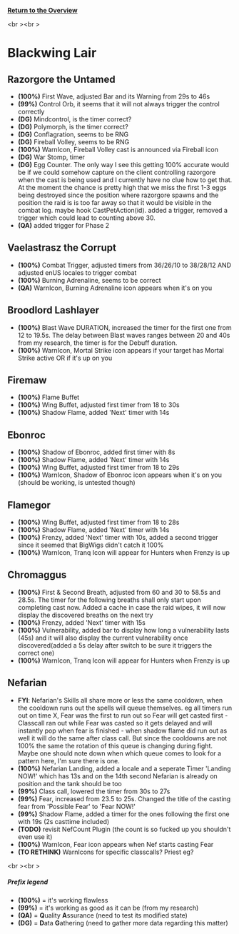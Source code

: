 <b><a href="https://github.com/MOUZU/BigWigs"> Return to the Overview </a></b>

<br \><br \>
# Blackwing Lair

## Razorgore the Untamed
- <b>(100%)</b> First Wave, adjusted Bar and its Warning from 29s to 46s
- <b>(99%)</b> Control Orb, it seems that it will not always trigger the control correctly
- <b>(DG)</b> Mindcontrol, is the timer correct?
- <b>(DG)</b> Polymorph, is the timer correct?
- <b>(DG)</b> Conflagration, seems to be RNG
- <b>(DG)</b> Fireball Volley, seems to be RNG
- <b>(100%)</b> WarnIcon, Fireball Volley cast is announced via Fireball icon
- <b>(DG)</b> War Stomp, timer
- <b>(DG)</b> Egg Counter. The only way I see this getting 100% accurate would be if we could somehow capture on the client controlling razorgore when the cast is being used and I currently have no clue how to get that. At the moment the chance is pretty high that we miss the first 1-3 eggs being destroyed since the position where razorgore spawns and the position the raid is is too far away so that it would be visible in the combat log. maybe hook CastPetAction(id). added a trigger, removed a trigger which could lead to counting above 30.
- <b>(QA)</b> added trigger for Phase 2

## Vaelastrasz the Corrupt
- <b>(100%)</b> Combat Trigger, adjusted timers from 36/26/10 to 38/28/12 AND adjusted enUS locales to trigger combat
- <b>(100%)</b> Burning Adrenaline, seems to be correct
- <b>(QA)</b> WarnIcon, Burning Adrenaline icon appears when it's on you

## Broodlord Lashlayer
- <b>(100%)</b> Blast Wave DURATION, increased the timer for the first one from 12 to 19.5s. The delay between Blast waves ranges between 20 and 40s from my research, the timer is for the Debuff duration.
- <b>(100%)</b> WarnIcon, Mortal Strike icon appears if your target has Mortal Strike active OR if it's up on you

## Firemaw
- <b>(100%)</b> Flame Buffet
- <b>(100%)</b> Wing Buffet, adjusted first timer from 18 to 30s
- <b>(100%)</b> Shadow Flame, added 'Next' timer with 14s
 
## Ebonroc
- <b>(100%)</b> Shadow of Ebonroc, added first timer with 8s
- <b>(100%)</b> Shadow Flame, added 'Next' timer with 14s
- <b>(100%)</b> Wing Buffet, adjusted first timer from 18 to 29s
- <b>(100%)</b> WarnIcon, Shadow of Ebonroc icon appears when it's on you (should be working, is untested though)

## Flamegor
- <b>(100%)</b> Wing Buffet, adjusted first timer from 18 to 28s
- <b>(100%)</b> Shadow Flame, added 'Next' timer with 14s
- <b>(100%)</b> Frenzy, added 'Next' timer with 10s, added a second trigger since it seemed that BigWigs didn't catch it 100%
- <b>(100%)</b> WarnIcon, Tranq Icon will appear for Hunters when Frenzy is up

## Chromaggus
- <b>(100%)</b> First & Second Breath, adjusted from 60 and 30 to 58.5s and 28.5s. The timer for the following breaths shall only start upon completing cast now. Added a cache in case the raid wipes, it will now display the discovered breaths on the next try
- <b>(100%)</b> Frenzy, added 'Next' timer with 15s
- <b>(100%)</b> Vulnerability, added bar to display how long a vulnerability lasts (45s) and it will also display the current vulnerability once discovered(added a 5s delay after switch to be sure it triggers the correct one)
- <b>(100%)</b> WarnIcon, Tranq Icon will appear for Hunters when Frenzy is up

## Nefarian
- <b>FYI</b>: Nefarian's Skills all share more or less the same cooldown, when the cooldown runs out the spells will queue themselves. eg all timers run out on time X, Fear was the first to run out so Fear will get casted first - Classcall ran out while Fear was casted so it gets delayed and will instantly pop when fear is finished - when shadow flame did run out as well it will do the same after class call. But since the cooldowns are not 100% the same the rotation of this queue is changing during fight. Maybe one should note down when which queue comes to look for a pattern here, I'm sure there is one.
- <b>(100%)</b> Nefarian Landing, added a locale and a seperate Timer 'Landing NOW!' which has 13s and on the 14th second Nefarian is already on position and the tank should be too
- <b>(99%)</b> Class call, lowered the timer from 30s to 27s
- <b>(99%)</b> Fear, increased from 23.5 to 25s. Changed the title of the casting fear from 'Possible Fear' to 'Fear NOW!'
- <b>(99%)</b> Shadow Flame, added a timer for the ones following the first one with 19s (2s casttime included)
- <b>(TODO)</b> revisit NefCount Plugin (the count is so fucked up you shouldn't even use it)
- <b>(100%)</b> WarnIcon, Fear icon appears when Nef starts casting Fear
- <b>(TO RETHINK)</b> WarnIcons for specific classcalls? Priest eg?


<br \><br \>
##### Prefix legend
- <b>(100%)</b>  = it's working flawless
- <b>(99%)</b>   = it's working as good as it can be (from my research)
- <b>(QA)</b>    = <b>Q</b>uality <b>A</b>ssurance (need to test its modified state)
- <b>(DG)</b>    = <b>D</b>ata <b>G</b>athering (need to gather more data regarding this matter)
